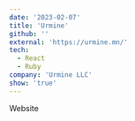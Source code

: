```yaml
---
date: '2023-02-07'
title: 'Urmine'
github: ''
external: 'https://urmine.mn/'
tech:
  - React
  - Ruby
company: 'Urmine LLC'
show: 'true'
---
```


Website
